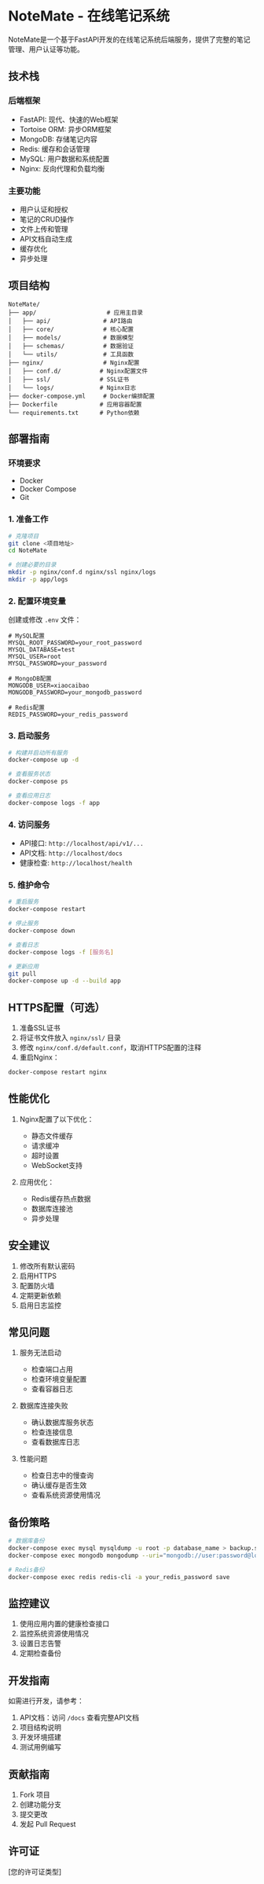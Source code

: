 # NoteMate - 在线笔记系统

NoteMate是一个基于FastAPI开发的在线笔记系统后端服务，提供了完整的笔记管理、用户认证等功能。

## 技术栈

### 后端框架
- FastAPI: 现代、快速的Web框架
- Tortoise ORM: 异步ORM框架
- MongoDB: 存储笔记内容
- Redis: 缓存和会话管理
- MySQL: 用户数据和系统配置
- Nginx: 反向代理和负载均衡

### 主要功能
- 用户认证和授权
- 笔记的CRUD操作
- 文件上传和管理
- API文档自动生成
- 缓存优化
- 异步处理

## 项目结构
```
NoteMate/
├── app/                    # 应用主目录
│   ├── api/               # API路由
│   ├── core/              # 核心配置
│   ├── models/            # 数据模型
│   ├── schemas/           # 数据验证
│   └── utils/             # 工具函数
├── nginx/                 # Nginx配置
│   ├── conf.d/           # Nginx配置文件
│   ├── ssl/              # SSL证书
│   └── logs/             # Nginx日志
├── docker-compose.yml     # Docker编排配置
├── Dockerfile            # 应用容器配置
└── requirements.txt      # Python依赖
```

## 部署指南

### 环境要求
- Docker
- Docker Compose
- Git

### 1. 准备工作
```bash
# 克隆项目
git clone <项目地址>
cd NoteMate

# 创建必要的目录
mkdir -p nginx/conf.d nginx/ssl nginx/logs
mkdir -p app/logs
```

### 2. 配置环境变量
创建或修改 `.env` 文件：
```env
# MySQL配置
MYSQL_ROOT_PASSWORD=your_root_password
MYSQL_DATABASE=test
MYSQL_USER=root
MYSQL_PASSWORD=your_password

# MongoDB配置
MONGODB_USER=xiaocaibao
MONGODB_PASSWORD=your_mongodb_password

# Redis配置
REDIS_PASSWORD=your_redis_password
```

### 3. 启动服务
```bash
# 构建并启动所有服务
docker-compose up -d

# 查看服务状态
docker-compose ps

# 查看应用日志
docker-compose logs -f app
```

### 4. 访问服务
- API接口: `http://localhost/api/v1/...`
- API文档: `http://localhost/docs`
- 健康检查: `http://localhost/health`

### 5. 维护命令
```bash
# 重启服务
docker-compose restart

# 停止服务
docker-compose down

# 查看日志
docker-compose logs -f [服务名]

# 更新应用
git pull
docker-compose up -d --build app
```

## HTTPS配置（可选）
1. 准备SSL证书
2. 将证书文件放入 `nginx/ssl/` 目录
3. 修改 `nginx/conf.d/default.conf`，取消HTTPS配置的注释
4. 重启Nginx：
```bash
docker-compose restart nginx
```

## 性能优化
1. Nginx配置了以下优化：
   - 静态文件缓存
   - 请求缓冲
   - 超时设置
   - WebSocket支持

2. 应用优化：
   - Redis缓存热点数据
   - 数据库连接池
   - 异步处理

## 安全建议
1. 修改所有默认密码
2. 启用HTTPS
3. 配置防火墙
4. 定期更新依赖
5. 启用日志监控

## 常见问题
1. 服务无法启动
   - 检查端口占用
   - 检查环境变量配置
   - 查看容器日志

2. 数据库连接失败
   - 确认数据库服务状态
   - 检查连接信息
   - 查看数据库日志

3. 性能问题
   - 检查日志中的慢查询
   - 确认缓存是否生效
   - 查看系统资源使用情况

## 备份策略
```bash
# 数据库备份
docker-compose exec mysql mysqldump -u root -p database_name > backup.sql
docker-compose exec mongodb mongodump --uri="mongodb://user:password@localhost:27017" --out=/backup

# Redis备份
docker-compose exec redis redis-cli -a your_redis_password save
```

## 监控建议
1. 使用应用内置的健康检查接口
2. 监控系统资源使用情况
3. 设置日志告警
4. 定期检查备份

## 开发指南
如需进行开发，请参考：
1. API文档：访问 `/docs` 查看完整API文档
2. 项目结构说明
3. 开发环境搭建
4. 测试用例编写

## 贡献指南
1. Fork 项目
2. 创建功能分支
3. 提交更改
4. 发起 Pull Request

## 许可证
[您的许可证类型] 